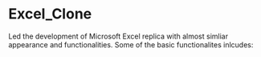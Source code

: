 # Excel_Clone
Led the development of Microsoft Excel replica with almost simliar appearance and functionalities. Some of the basic functionalites inlcudes:
